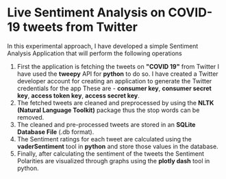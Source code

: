 # Live Sentiment Analysis on COVID-19 tweets from Twitter

In this experimental approach, I have developed a simple Sentiment Analysis Application that will perform the following operations
1. First the application is fetching the tweets on **"COVID 19"** from Twitter I have used the **tweepy** API for **python** to do so. I have created a Twitter developer account for creating an application to generate the Twitter credentials for the app These are - **consumer key**, **consumer secret key**, **access token key**, **access secret key**.
2. The fetched tweets are cleaned and preprocessed by using the **NLTK (Natural Language Toolkit)** package thus the stop words can be removed.
3. The cleaned and pre-processed tweets are stored in an **SQLite Database File** (.db format).
4. The Sentiment ratings for each tweet are calculated using the **vaderSentiment** tool in **python** and store those values in the database.
5. Finally, after calculating the sentiment of the tweets the Sentiment Polarities are visualized through graphs using the **plotly dash** tool in python.
